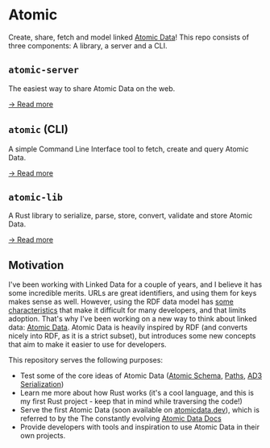 # Atomic

Create, share, fetch and model linked [Atomic Data](https://docs.atomicdata.dev)!
This repo consists of three components: A library, a server and a CLI.

## `atomic-server`

The easiest way to share Atomic Data on the web.

[→ Read more](server/README.md)

## `atomic` (CLI)

A simple Command Line Interface tool to fetch, create and query Atomic Data.

[→ Read more](cli/README.md)

## `atomic-lib`

A Rust library to serialize, parse, store, convert, validate and store Atomic Data.

[→ Read more](lib/README.md)

## Motivation

I've been working with Linked Data for a couple of years, and I believe it has some incredible merits.
URLs are great identifiers, and using them for keys makes sense as well.
However, using the RDF data model has [some characteristics](https://docs.atomicdata.dev/interoperability/rdf.html) that make it difficult for many developers, and that limits adoption.
That's why I've been working on a new way to think about linked data: [Atomic Data](https://docs.atomicdata.dev/).
Atomic Data is heavily inspired by RDF (and converts nicely into RDF, as it is a strict subset), but introduces some new concepts that aim to make it easier to use for developers.

This repository serves the following purposes:

- Test some of the core ideas of Atomic Data ([Atomic Schema](https://docs.atomicdata.dev/schema/intro.html), [Paths](https://docs.atomicdata.dev/core/paths.html), [AD3 Serialization](https://docs.atomicdata.dev/core/serialization.html))
- Learn me more about how Rust works (it's a cool language, and this is my first Rust project - keep that in mind while traversing the code!)
- Serve the first Atomic Data (soon available on [atomicdata.dev](https://atomicdata.dev)), which is referred to by the The constantly evolving [Atomic Data Docs](https://docs.atomicdata.dev/)
- Provide developers with tools and inspiration to use Atomic Data in their own projects.
